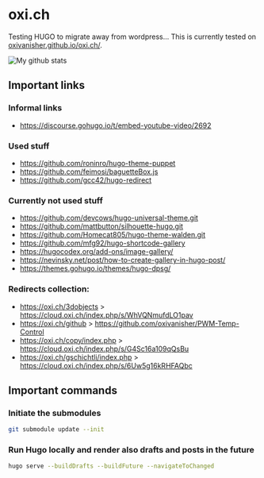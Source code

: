 # oxi.ch

Testing HUGO to migrate away from wordpress… This is currently tested on [oxivanisher.github.io/oxi.ch/](https://oxivanisher.github.io/oxi.ch/).

![My github stats](https://github-readme-stats.vercel.app/api?username=oxivanisher&show_icons=true)

## Important links
### Informal links
* https://discourse.gohugo.io/t/embed-youtube-video/2692
### Used stuff
* https://github.com/roninro/hugo-theme-puppet
* https://github.com/feimosi/baguetteBox.js
* https://github.com/gcc42/hugo-redirect

### Currently not used stuff
* https://github.com/devcows/hugo-universal-theme.git
* https://github.com/mattbutton/silhouette-hugo.git
* https://github.com/Homecat805/hugo-theme-walden.git
* https://github.com/mfg92/hugo-shortcode-gallery
* https://hugocodex.org/add-ons/image-gallery/
* https://nevinsky.net/post/how-to-create-gallery-in-hugo-post/
* https://themes.gohugo.io/themes/hugo-dpsg/

### Redirects collection:
* https://oxi.ch/3dobjects > https://cloud.oxi.ch/index.php/s/WhVQNmufdLO1pav
* https://oxi.ch/github > https://github.com/oxivanisher/PWM-Temp-Control
* https://oxi.ch/copy/index.php > https://cloud.oxi.ch/index.php/s/G4Sc16a109qQsBu
* https://oxi.ch/gschichtli/index.php > https://cloud.oxi.ch/index.php/s/6Uw5g16kRHFAQbc

## Important commands
### Initiate the submodules
```bash
git submodule update --init
```

### Run Hugo locally and render also drafts and posts in the future
```bash
hugo serve --buildDrafts --buildFuture --navigateToChanged
```
